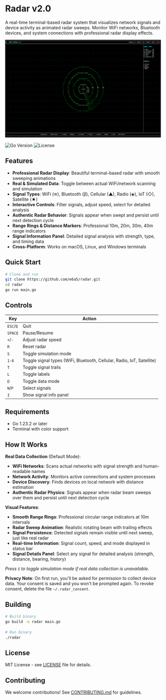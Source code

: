 # Radar v2.0

A real-time terminal-based radar system that visualizes network signals and device activity as animated radar sweeps. Monitor WiFi networks, Bluetooth devices, and system connections with professional radar display effects.

![Radar Terminal Screenshot](./assets/screenshot.png)

![Go Version](https://img.shields.io/badge/Go-1.23.2-blue)
![License](https://img.shields.io/badge/License-MIT-yellow)

## Features

- **Professional Radar Display**: Beautiful terminal-based radar with smooth sweeping animations
- **Real & Simulated Data**: Toggle between actual WiFi/network scanning and simulation
- **Signal Types**: WiFi (≋), Bluetooth (β), Cellular (▲), Radio (◈), IoT (◇), Satellite (★)
- **Interactive Controls**: Filter signals, adjust speed, select for detailed analysis  
- **Authentic Radar Behavior**: Signals appear when swept and persist until next detection cycle
- **Range Rings & Distance Markers**: Professional 10m, 20m, 30m, 40m range indicators
- **Signal Information Panel**: Detailed signal analysis with strength, type, and timing data
- **Cross-Platform**: Works on macOS, Linux, and Windows terminals

## Quick Start

```bash
# Clone and run
git clone https://github.com/e6a5/radar.git
cd radar
go run main.go
```

## Controls

| Key | Action |
|-----|--------|
| `ESC`/`Q` | Quit |
| `SPACE` | Pause/Resume |
| `+`/`-` | Adjust radar speed |
| `R` | Reset radar |
| `S` | Toggle simulation mode |
| `1-6` | Toggle signal types (WiFi, Bluetooth, Cellular, Radio, IoT, Satellite) |
| `T` | Toggle signal trails |
| `L` | Toggle labels |
| `D` | Toggle data mode |
| `N`/`P` | Select signals |
| `I` | Show signal info panel |

## Requirements

- Go 1.23.2 or later
- Terminal with color support

## How It Works

**Real Data Collection** (Default Mode):
- **WiFi Networks**: Scans actual networks with signal strength and human-readable names
- **Network Activity**: Monitors active connections and system processes  
- **Device Discovery**: Finds devices on local network with distance estimation
- **Authentic Radar Physics**: Signals appear when radar beam sweeps over them and persist until next detection cycle

**Visual Features**:
- **Smooth Range Rings**: Professional circular range indicators at 10m intervals
- **Radar Sweep Animation**: Realistic rotating beam with trailing effects
- **Signal Persistence**: Detected signals remain visible until next sweep, just like real radar
- **Real-time Information**: Signal count, speed, and mode displayed in status bar
- **Signal Details Panel**: Select any signal for detailed analysis (strength, distance, bearing, history)

*Press `S` to toggle simulation mode if real data collection is unavailable.*

**Privacy Note**: On first run, you'll be asked for permission to collect device data. Your consent is saved and you won't be prompted again. To revoke consent, delete the file `~/.radar_consent`.

## Building

```bash
# Build binary
go build -o radar main.go

# Run binary
./radar
```

## License

MIT License - see [LICENSE](LICENSE) file for details.

## Contributing

We welcome contributions! See [CONTRIBUTING.md](CONTRIBUTING.md) for guidelines. 